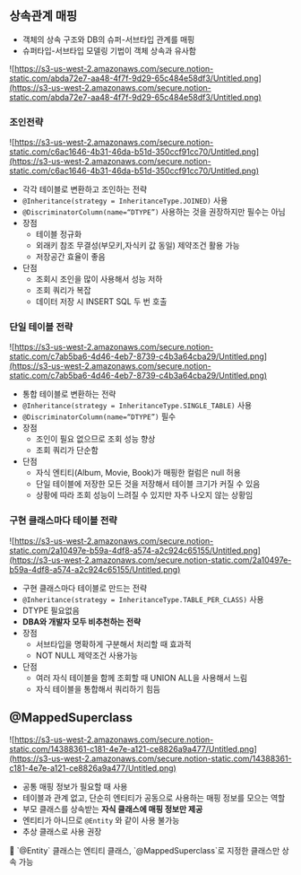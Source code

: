 ## 상속관계 매핑

- 객체의 상속 구조와 DB의 슈퍼-서브타입 관계를 매핑
- 슈퍼타입-서브타입 모델링 기법이 객체 상속과 유사함

![https://s3-us-west-2.amazonaws.com/secure.notion-static.com/abda72e7-aa48-4f7f-9d29-65c484e58df3/Untitled.png](https://s3-us-west-2.amazonaws.com/secure.notion-static.com/abda72e7-aa48-4f7f-9d29-65c484e58df3/Untitled.png)

### 조인전략

![https://s3-us-west-2.amazonaws.com/secure.notion-static.com/c6ac1646-4b31-46da-b51d-350ccf91cc70/Untitled.png](https://s3-us-west-2.amazonaws.com/secure.notion-static.com/c6ac1646-4b31-46da-b51d-350ccf91cc70/Untitled.png)

- 각각 테이블로 변환하고 조인하는 전략
- `@Inheritance(strategy = InheritanceType.JOINED)` 사용
- `@DiscriminatorColumn(name=“DTYPE”)` 사용하는 것을 권장하지만 필수는 아님
- 장점
    - 테이블 정규화
    - 외래키 참조 무결성(부모키,자식키 값 동일) 제약조건 활용 가능
    - 저장공간 효율이 좋음
- 단점
    - 조회시 조인을 많이 사용해서 성능 저하
    - 조회 쿼리가 복잡
    - 데이터 저장 시 INSERT SQL 두 번 호출

### 단일 테이블 전략

![https://s3-us-west-2.amazonaws.com/secure.notion-static.com/c7ab5ba6-4d46-4eb7-8739-c4b3a64cba29/Untitled.png](https://s3-us-west-2.amazonaws.com/secure.notion-static.com/c7ab5ba6-4d46-4eb7-8739-c4b3a64cba29/Untitled.png)

- 통합 테이블로 변환하는 전략
- `@Inheritance(strategy = InheritanceType.SINGLE_TABLE)` 사용
- `@DiscriminatorColumn(name=“DTYPE”)` 필수
- 장점
    - 조인이 필요 없으므로 조회 성능 향상
    - 조회 쿼리가 단순함
- 단점
    - 자식 엔티티(Album, Movie, Book)가 매핑한 컬럼은 null 허용
    - 단일 테이블에 저장한 모든 것을 저장해서 테이블 크기가 커질 수 있음
    - 상황에 따라 조회 성능이 느려질 수 있지만 자주 나오지 않는 상황임

### 구현 클래스마다 테이블 전략

![https://s3-us-west-2.amazonaws.com/secure.notion-static.com/2a10497e-b59a-4df8-a574-a2c924c65155/Untitled.png](https://s3-us-west-2.amazonaws.com/secure.notion-static.com/2a10497e-b59a-4df8-a574-a2c924c65155/Untitled.png)

- 구현 클래스마다 테이블로 만드는 전략
- `@Inheritance(strategy = InheritanceType.TABLE_PER_CLASS)` 사용
- DTYPE 필요없음
- **DBA와 개발자 모두 비추천하는 전략**
- 장점
    - 서브타입을 명확하게 구분해서 처리할 때 효과적
    - NOT NULL 제약조건 사용가능
- 단점
    - 여러 자식 테이블을 함께 조회할 때 UNION ALL을 사용해서 느림
    - 자식 테이블을 통합해서 쿼리하기 힘듬

## @MappedSuperclass

![https://s3-us-west-2.amazonaws.com/secure.notion-static.com/14388361-c181-4e7e-a121-ce8826a9a477/Untitled.png](https://s3-us-west-2.amazonaws.com/secure.notion-static.com/14388361-c181-4e7e-a121-ce8826a9a477/Untitled.png)

- 공통 매핑 정보가 필요할 때 사용
- 테이블과 관계 없고, 단순히 엔티티가 공동으로 사용하는 매핑 정보를 모으는 역할
- 부모 클래스를 상속받는 **자식 클래스에 매핑 정보만 제공**
- 엔티티가 아니므로 `@Entity` 와 같이 사용 불가능
- 추상 클래스로 사용 권장

<aside>
📌 `@Entity` 클래스는 엔티티 클래스, `@MappedSuperclass`로 지정한 클래스만 상속 가능

</aside>